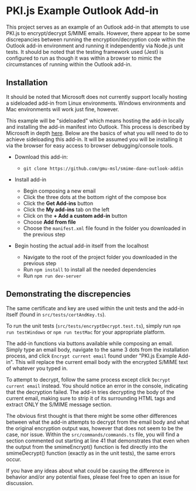 # PKI.js Example Outlook Add-in

This project serves as an example of an Outlook add-in that attempts to use PKI.js to encrypt/decrypt S/MIME emails. However, there appear to be some discrepancies between running the encryption/decryption code within the Outlook add-in environment and running it independently via Node.js unit tests. It should be noted that the testing framework used (Jest) is configured to run as though it was within a browser to mimic the circumstances of running within the Outlook add-in.

## Installation

It should be noted that Microsoft does not currently support locally hosting a sideloaded add-in from Linux environments. Windows environments and Mac environments will work just fine, however.

This example will be "sideloaded" which means hosting the add-in locally and installing the add-in manifest into Outlook. This process is described by Microsoft in depth [here](https://docs.microsoft.com/en-us/office/dev/add-ins/outlook/sideload-outlook-add-ins-for-testing). Below are the basics of what you will need to do to achieve sideloading this add-in. It will be assumed you will be installing it via the browser for easy access to browser debugging/console tools.

- Download this add-in:
    - `git clone https://github.com/gmu-msl/smime-dane-outlook-addin`

- Install add-in
    - Begin composing a new email
    - Click the three dots at the bottom right of the compose box
    - Click the **Get Add-ins** button
    - Click the **My add-ins** tab on the left
    - Click on the **+ Add a custom add-in** button
    - Choose **Add from file**
    - Choose the `manifest.xml` file found in the folder you downloaded in the previous step

- Begin hosting the actual add-in itself from the localhost
    - Navigate to the root of the project folder you downloaded in the previous step
    - Run `npm install` to install all the needed dependencies
    - Run `npm run dev-server`

## Demonstrating the discrepencies

The same certificate and key are used within the unit tests and the add-in itself (found in `src/tests/certAndKey.ts`).

To run the unit tests (`src/tests/encryptDecrypt.test.ts`), simply run `npm run testWindows` or `npm run testMac` for your appropriate platform.

The add-in functions via buttons available while composing an email. Simply type an email body, navigate to the same 3 dots from the installation process, and click `Encrypt current email` found under "PKI.js Example Add-in". This will replace the current email body with the encrypted S/MIME text of whatever you typed in.

To attempt to decrypt, follow the same process except click `Decrypt current email` instead. You should notice an error in the console, indicating that the decryption failed. The add-in tries decrypting the body of the current email, making sure to strip it of its surrounding HTML tags and extract ONLY the S/MIME message section.

The obvious first thought is that there might be some other differences between what the add-in attempts to decrypt from the email body and what the original encryption output was, however that does not seem to be the case, nor issue. Within the `src/commands/commands.ts` file, you will find a section commented out starting at line 41 that demonstrates that even when the output from the smimeEncrypt() function is fed directly into the smimeDecrypt() function (exactly as in the unit tests), the same errors occur.

If you have any ideas about what could be causing the difference in behavior and/or any potential fixes, please feel free to open an issue for discussion.